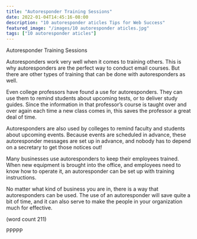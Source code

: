 ```yaml
---
title: "Autoresponder Training Sessions"
date: 2022-01-04T14:45:16-08:00
description: "10 autoresponder aticles Tips for Web Success"
featured_image: "/images/10 autoresponder aticles.jpg"
tags: ["10 autoresponder aticles"]
---
```


Autoresponder Training Sessions

Autoresponders work very well when it comes to 
training others. This is why autoresponders are the 
perfect way to conduct email courses. But there are 
other types of training that can be done with 
autoresponders as well.

Even college professors have found a use for 
autoresponders. They can use them to remind 
students about upcoming tests, or to deliver study 
guides. Since the information in that professor’s 
course is taught over and over again each time a 
new class comes in, this saves the professor a 
great deal of time.

Autoresponders are also used by colleges to remind 
faculty and students about upcoming events. 
Because events are scheduled in advance, these 
autoresponder messages are set up in advance, 
and nobody has to depend on a secretary to get 
those notices out!

Many businesses use autoresponders to keep their 
employees trained. When new equipment is brought 
into the office, and employees need to know how to 
operate it, an autoresponder can be set up with 
training instructions. 

No matter what kind of business you are in, there is 
a way that autoresponders can be used. The use of 
an autoresponder will save quite a bit of time, and it 
can also serve to make the people in your 
organization much for effective.

(word count 211)

PPPPP

